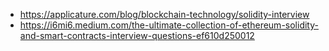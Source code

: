 - https://applicature.com/blog/blockchain-technology/solidity-interview
- https://i6mi6.medium.com/the-ultimate-collection-of-ethereum-solidity-and-smart-contracts-interview-questions-ef610d250012